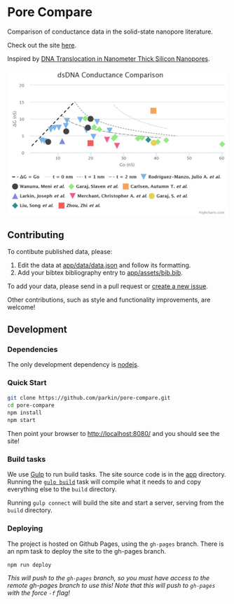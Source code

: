 # Pore Compare
Comparison of conductance data in the solid-state nanopore literature.

Check out the site [here](http://parkin.github.io/pore-compare/).

Inspired by [DNA Translocation in Nanometer Thick Silicon Nanopores](http://pubs.acs.org/doi/abs/10.1021/acsnano.5b02531).

![Screenshot](app/images/screenshot.jpg)

## Contributing

To contibute published data, please:

1. Edit the data at [app/data/data.json](app/data/data.json) and follow its formatting.
2. Add your bibtex bibliography entry to [app/assets/bib.bib](app/assets/bib.bib).

To add your data, please send in a pull request or [create a new issue](https://github.com/parkin/pore-compare/issues).

Other contributions, such as style and functionality improvements, are welcome!

## Development

### Dependencies

The only development dependency is [nodejs](https://nodejs.org/).

### Quick Start

```bash
git clone https://github.com/parkin/pore-compare.git
cd pore-compare
npm install
npm start
```

Then point your browser to [http://localhost:8080/](http://localhost:8080/) and you should see the site!

### Build tasks

We use [Gulp](http://gulpjs.com/) to run build tasks. The site source code is in the [app](app) directory. Running the [`gulp build`](tasks/build.js) task will compile what it needs to and copy everything else to the `build` directory.

Running `gulp connect` will build the site and start a server, serving from the `build` directory.

### Deploying

The project is hosted on Github Pages, using the `gh-pages` branch. There is an npm task to deploy the site to the gh-pages branch.

```
npm run deploy
```

*This will push to the `gh-pages` branch, so you must have access to the remote gh-pages branch to use this!*
*Note that this will push to `gh-pages` with the force `-f` flag!*
